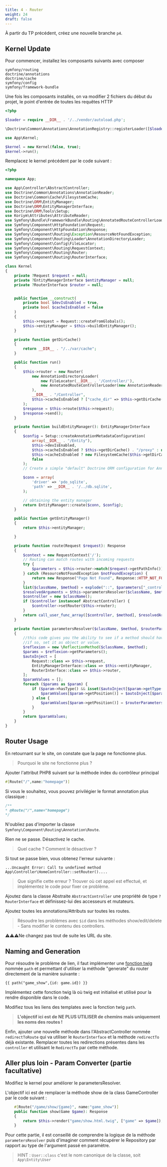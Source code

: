 ```yaml
---
title: 4 - Router
weight: 24
draft: false
---
```

À partir du TP précédent, créez une nouvelle branche `p4`. 

## Kernel Update

Pour commencer, installez les composants suivants avec composer
```
symfony/routing
doctrine/annotations
doctrine/cache
symfony/config
symfony/framework-bundle
```

Une fois les composants installés, on va modifier 2 fichiers du début du projet, le point d'entrée de toutes les requêtes HTTP

```php
<?php

$loader = require __DIR__ . '/../vendor/autoload.php';

\Doctrine\Common\Annotations\AnnotationRegistry::registerLoader([$loader, 'loadClass']);

use App\Kernel;

$kernel = new Kernel(false, true);
$kernel->run();
```

Remplacez le kernel précédent par le code suivant : 
```php
<?php

namespace App;

use App\Controller\AbstractController;
use Doctrine\Common\Annotations\AnnotationReader;
use Doctrine\Common\Cache\FilesystemCache;
use Doctrine\ORM\EntityManager;
use Doctrine\ORM\EntityManagerInterface;
use Doctrine\ORM\Tools\Setup;
use Koriym\Attributes\AttributeReader;
use Symfony\Bundle\FrameworkBundle\Routing\AnnotatedRouteControllerLoader;
use Symfony\Component\HttpFoundation\Request;
use Symfony\Component\HttpFoundation\Response;
use Symfony\Component\Routing\Exception\ResourceNotFoundException;
use Symfony\Component\Routing\Loader\AnnotationDirectoryLoader;
use Symfony\Component\Config\FileLocator;
use Symfony\Component\Routing\RequestContext;
use Symfony\Component\Routing\Router;
use Symfony\Component\Routing\RouterInterface;

class Kernel
{
    private ?Request $request = null;
    private ?EntityManagerInterface $entityManager = null;
    private ?RouterInterface $router = null;


    public function __construct(
        private bool $devIsEnabled = true,
        private bool $cacheIsEnabled = false
    )
    {
        $this->request = Request::createFromGlobals();
        $this->entityManager = $this->buildEntityManager();
    }

    private function getDirCache()
    {
        return __DIR__ . "/../var/cache";
    }

    public function run()
    {
        $this->router = new Router(
            new AnnotationDirectoryLoader(
                new FileLocator(__DIR__ . '/Controller/'),
                new AnnotatedRouteControllerLoader(new AnnotationReader())
            ),
            __DIR__ . "/Controller",
            $this->cacheIsEnabled ? ["cache_dir" => $this->getDirCache() . "/router"] : []
        );
        $response = $this->route($this->request);
        $response->send();
    }

    private function buildEntityManager(): EntityManagerInterface
    {
        $config = Setup::createAnnotationMetadataConfiguration(
            array(__DIR__ . "/Entity"),
            $this->devIsEnabled,
            $this->cacheIsEnabled ? $this->getDirCache() . "/proxy" : null,
            $this->cacheIsEnabled ? new FilesystemCache($this->getDirCache() . "/doctrine") : null,
            false
        );
        // Create a simple "default" Doctrine ORM configuration for Annotations

        $conn = array(
            'driver' => 'pdo_sqlite',
            'path' => __DIR__ . '/../db.sqlite',
        );

        // obtaining the entity manager
        return EntityManager::create($conn, $config);
    }

    public function getEntityManager()
    {
        return $this->entityManager;

    }

    private function route(Request $request): Response
    {
        $context = new RequestContext('/');
        // Routing can match routes with incoming requests
        try {
            $parameters = $this->router->match($request->getPathInfo());
        } catch (ResourceNotFoundException $notFoundException) {
            return new Response("Page Not Found", Response::HTTP_NOT_FOUND);
        }
        list($className, $method) = explode("::", $parameters["_controller"]);
        $resolvedArguments = $this->parametersResolver($className, $method, $parameters);
        $controller = new $className();
        if ($controller instanceof AbstractController) {
            $controller->setRouter($this->router);
        }
        return call_user_func_array([$controller, $method], $resolvedArguments);
    }

    private function parametersResolver($className, $method, $routerParameters = []): array
    {
        //this code gives you the ability to see if a method should have a parameter
        //if so, set it as object or value.
        $reflexion = new \ReflectionMethod($className, $method);
        $params = $reflexion->getParameters();
        $autoInject = [
            Request::class => $this->request,
            EntityManagerInterface::class => $this->entityManager,
            RouterInterface::class => $this->router,
        ];
        $paramValues = [];
        foreach ($params as $param) {
            if ($param->hasType() && isset($autoInject[$param->getType()->getName()])) {
                $paramValues[$param->getPosition()] = $autoInject[$param->getType()->getName()];
            } else {
                $paramValues[$param->getPosition()] = $routerParameters[$param->getName()] ?? null;
            }
        }
        return $paramValues;
    }
}
``` 

## Router Usage

En retournant sur le site, on constate que la page ne fonctionne plus. 

> Pourquoi le site ne fonctionne plus ?

Ajouter l'attribut PHP8 suivant sur la méthode index du contrôleur principal
```php
#[Route("/",name:"homepage")]
```

Si vous le souhaitez, vous pouvez privilégier le format annotation plus classique : 
```php
/**
* @Route("/",name="homepage")
*/
```

N'oubliez pas d'importer la classe `Symfony\Component\Routing\Annotation\Route`.


Rien ne se passe. Désactivez le cache.

> Quel cache ? Comment le désactiver ?

Si tout se passe bien, vous obtenez l'erreur suivante : 

```text
...Uncaught Error: Call to undefined method App\Controller\HomeController::setRouter()....
```

> Que signifie cette erreur ? Trouver où cet appel est effectué, et implémentez le code pour fixer ce problème.

Ajoutez dans la classe Abstraite `AbstractController` une propriété de type `?RouterInterface` et définissez-lui des accesseurs et mutateurs.

Ajoutez toutes les annotations/Attributs sur toutes les routes. 

> Résoudre les problèmes avec `$id` dans les méthodes show/edit/delete - Sans modifier le contenu des controllers.

⚠️⚠️⚠️Ne changez pas tout de suite les URL du site.

## Naming and Generation

Pour résoudre le problème de lien, il faut implémenter une [fonction twig](https://twig.symfony.com/doc/3.x/advanced.html#functions) nommée `path` et permettant d'utiliser la méthode "generate" du router directement de la manière suivante : 
```twig
{{ path("game_show",{id: game.id}) }}
```

Implémentez cette fonction twig là où twig est initialisé et utilisé pour la rendre disponible dans le code. 

Modifiez tous les liens des templates avec la fonction twig `path`.

> **L'objectif ici est de NE PLUS UTILISER de chemins mais uniquement les noms des routes !**



Enfin, ajouter une nouvelle méthode dans l'AbstractController nommée `redirectToRoute` qui va utiliser le `RouterInterface` et la méthode `redirectTo` déjà existante.
Remplacer toutes les redirections présentes dans les `controller` et utilisant le `RedirectTo` par cette méthode.


## Aller plus loin - Param Converter (partie facultative)
Modifiez le kernel pour améliorer le parametersResolver.

L'objectif ici est de remplacer la méthode show de la class GameController par le code suivant : 
```php
    #[Route("/game/show/{game}", name:"game_show")]
    public function show(Game $game): Response
    {
        return $this->render("game/show.html.twig", ["game" => $game]);
    }
```

Pour cette partie, il est conseillé de comprendre la logique de la méthode `parametersResolver` puis d'imaginer comment récupérer le
Repository par rapport au type de l'argument passé en paramètre. 

> HINT : `User::class` c'est le nom canonique de la classe, soit `App\Entity\User`